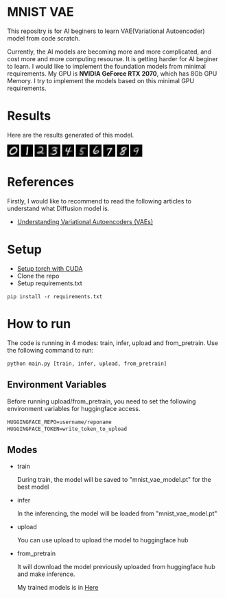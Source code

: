 # MNIST VAE
This repositry is for AI beginers to learn VAE(Variational Autoencoder) model from code scratch.

Currently, the AI models are becoming more and more complicated, and cost more and more computing resourse. It is getting harder for AI beginer to learn. I would like to implement the foundation models from minimal requirements.
My GPU is **NVIDIA GeForce RTX 2070**, which has 8Gb GPU Memory. I try to implement the models based on this minimal GPU requirements.

# Results
Here are the results generated of this model.

![0](./test/mnist_vae_sample_0.png)
![1](./test/mnist_vae_sample_1.png)
![2](./test/mnist_vae_sample_2.png)
![3](./test/mnist_vae_sample_3.png)
![4](./test/mnist_vae_sample_4.png)
![5](./test/mnist_vae_sample_5.png)
![6](./test/mnist_vae_sample_6.png)
![7](./test/mnist_vae_sample_7.png)
![8](./test/mnist_vae_sample_8.png)
![9](./test/mnist_vae_sample_9.png)


# References
Firstly, I would like to recommend to read the following articles to understand what Diffusion model is.

- [Understanding Variational Autoencoders (VAEs)](https://towardsdatascience.com/understanding-variational-autoencoders-vaes-f70510919f73)


# Setup
- [Setup torch with CUDA](https://pytorch.org/get-started/locally/)
- Clone the repo
- Setup requirements.txt
```shell
pip install -r requirements.txt
```

# How to run
The code is running in 4 modes: train, infer, upload and from_pretrain. Use the following command to run:
```shell
python main.py [train, infer, upload, from_pretrain]
```
## Environment Variables
Before running upload/from_pretrain, you need to set the following environment variables for huggingface access.
```
HUGGINGFACE_REPO=username/reponame
HUGGINGFACE_TOKEN=write_token_to_upload
```
## Modes
- train

    During train, the model will be saved to "mnist_vae_model.pt" for the best model
- infer

    In the inferencing, the model will be loaded from "mnist_vae_model.pt"
- upload

    You can use upload to upload the model to huggingface hub
- from_pretrain

    It will download the model previously uploaded from huggingface hub and make inference.

    My trained models is in [Here](https://huggingface.co/RickDYang/ai-mini/blob/main/mnist_diffusion)